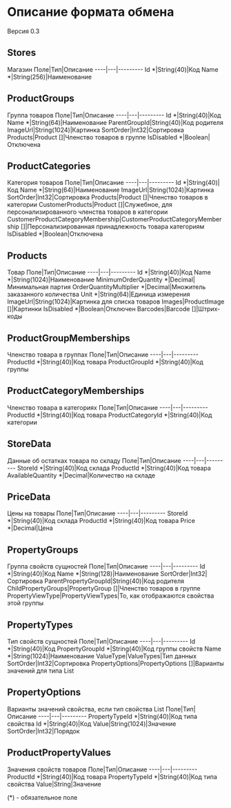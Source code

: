# Описание формата обмена
Версия 0.3

## Stores
Магазин
Поле|Тип|Описание
----|---|---------
Id *|String(40)|Код
Name *|String(256)|Наименование

## ProductGroups
Группа товаров
Поле|Тип|Описание
----|---|---------
Id *|String(40)|Код
Name *|String(64)|Наименование
ParentGroupId|String(40)|Код родителя
ImageUrl|String(1024)|Картинка
SortOrder|Int32|Сортировка
Products|Product []|Членство товаров в группе
IsDisabled *|Boolean|Отключена

## ProductCategories
Категория товаров
Поле|Тип|Описание
----|---|---------
Id *|String(40)|Код
Name *|String(64)|Наименование
ImageUrl|String(1024)|Картинка
SortOrder|Int32|Сортировка
Products|Product []|Членство товаров в категории
CustomerProducts|Product []|Служебное, для персонализированного членства товаров в категории
CustomerProductCategoryMembership|CustomerProductCategoryMembership []|Персонализированная принадлежность товара категориям
IsDisabled *|Boolean|Отключена

## Products
Товар
Поле|Тип|Описание
----|---|---------
Id *|String(40)|Код
Name *|String(1024)|Наименование
MinimumOrderQuantity *|Decimal|Минимальная партия
OrderQuantityMultiplier *|Decimal|Множитель заказанного количества
Unit *|String(64)|Единица измерения
ImageUrl|String(1024)|Картинка для списка товаров
Images|ProductImage []|Картинки
IsDisabled *|Boolean|Отключен
Barcodes|Barcode []|Штрих-коды

## ProductGroupMemberships
Членство товара в группах
Поле|Тип|Описание
----|---|---------
ProductId *|String(40)|Код товара
ProductGroupId *|String(40)|Код группы

## ProductCategoryMemberships
Членство товара в категориях
Поле|Тип|Описание
----|---|---------
ProductId *|String(40)|Код товара
ProductCategoryId *|String(40)|Код категории

## StoreData
Данные об остатках товара по складу
Поле|Тип|Описание
----|---|---------
StoreId *|String(40)|Код склада
ProductId *|String(40)|Код товара
AvailableQuantity *|Decimal|Количество на складе

## PriceData
Цены на товары
Поле|Тип|Описание
----|---|---------
StoreId *|String(40)|Код склада
ProductId *|String(40)|Код товара
Price *|Decimal|Цена

## PropertyGroups
Группа свойств сущностей
Поле|Тип|Описание
----|---|---------
Id *|String(40)|Код
Name *|String(128)|Наименование
SortOrder|Int32|Сортировка
ParentPropertyGroupId|String(40)|Код родителя
ChildPropertyGroups|PropertyGroup []|Членство товаров в группе
PropertyViewType|PropertyViewTypes|То, как отображаются свойства этой группы

## PropertyTypes
Тип свойств сущностей
Поле|Тип|Описание
----|---|---------
Id *|String(40)|Код
PropertyGroupId *|String(40)|Код группы свойств
Name *|String(1024)|Наименование
ValueType|ValueTypes|Тип данных
SortOrder|Int32|Сортировка
PropertyOptions|PropertyOptions []|Варианты значений для типа List

## PropertyOptions
Варианты значений свойства, если тип свойства List
Поле|Тип|Описание
----|---|---------
PropertyTypeId *|String(40)|Код типа свойства
Id *|String(40)|Код
Value|String(1024)|Значение
SortOrder|Int32|Порядок

## ProductPropertyValues
Значения свойств товаров
Поле|Тип|Описание
----|---|---------
ProductId *|String(40)|Код товара
PropertyTypeId *|String(40)|Код типа свойства
Value|String|Значение

(*) - обязательное поле
